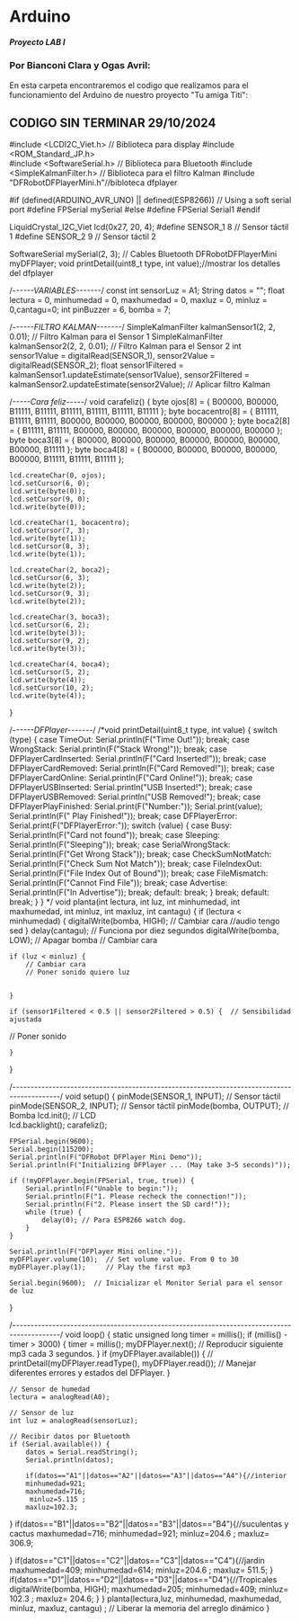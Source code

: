 # Arduino
##### Proyecto LAB I 
### Por Bianconi Clara y Ogas Avril:
En esta carpeta encontraremos el codigo que realizamos para el funcionamiento del Arduino de nuestro proyecto "Tu amiga Titi":

## CODIGO SIN TERMINAR 29/10/2024

#include <LCDI2C_Viet.h>  // Biblioteca para display
#include <ROM_Standard_JP.h>  
#include <SoftwareSerial.h>  // Biblioteca para Bluetooth
#include <SimpleKalmanFilter.h>  // Biblioteca para el filtro Kalman
#include "DFRobotDFPlayerMini.h"//bibloteca dfplayer
 
#if (defined(ARDUINO_AVR_UNO) || defined(ESP8266))   // Using a soft serial port
#define FPSerial mySerial
#else
#define FPSerial Serial1
#endif
 
LiquidCrystal_I2C_Viet lcd(0x27, 20, 4);
#define SENSOR_1 8  // Sensor táctil 1
#define SENSOR_2 9  // Sensor táctil 2
 
SoftwareSerial mySerial(2, 3);  // Cables Bluetooth
DFRobotDFPlayerMini myDFPlayer;
void printDetail(uint8_t type, int value);//mostrar los detalles del dfplayer
 
/*------VARIABLES-------*/
const int sensorLuz = A1;
String datos = "";
float lectura = 0, minhumedad = 0, maxhumedad = 0, maxluz = 0, minluz = 0,cantagu=0;
int pinBuzzer = 6, bomba = 7;
 
 
/*------FILTRO KALMAN-------*/
SimpleKalmanFilter kalmanSensor1(2, 2, 0.01);  // Filtro Kalman para el Sensor 1
SimpleKalmanFilter kalmanSensor2(2, 2, 0.01);  // Filtro Kalman para el Sensor 2
int sensor1Value = digitalRead(SENSOR_1), sensor2Value = digitalRead(SENSOR_2);
float sensor1Filtered = kalmanSensor1.updateEstimate(sensor1Value), sensor2Filtered = kalmanSensor2.updateEstimate(sensor2Value);  // Aplicar filtro Kalman
 
/*-----Cara feliz-----*/
void carafeliz() {
    byte ojos[8] = { B00000, B00000, B11111, B11111, B11111, B11111, B11111, B11111 };
    byte bocacentro[8] = { B11111, B11111, B11111, B00000, B00000, B00000, B00000, B00000 };
    byte boca2[8] = { B11111, B11111, B00000, B00000, B00000, B00000, B00000, B00000 };
    byte boca3[8] = { B00000, B00000, B00000, B00000, B00000, B00000, B00000, B11111 };
    byte boca4[8] = { B00000, B00000, B00000, B00000, B00000, B11111, B11111, B11111 };
 
    lcd.createChar(0, ojos);
    lcd.setCursor(6, 0);
    lcd.write(byte(0));
    lcd.setCursor(9, 0);
    lcd.write(byte(0));
 
    lcd.createChar(1, bocacentro);
    lcd.setCursor(7, 3);
    lcd.write(byte(1));
    lcd.setCursor(8, 3);
    lcd.write(byte(1));
 
    lcd.createChar(2, boca2);
    lcd.setCursor(6, 3);
    lcd.write(byte(2));
    lcd.setCursor(9, 3);
    lcd.write(byte(2));
 
    lcd.createChar(3, boca3);
    lcd.setCursor(6, 2);
    lcd.write(byte(3));
    lcd.setCursor(9, 2);
    lcd.write(byte(3));
 
    lcd.createChar(4, boca4);
    lcd.setCursor(5, 2);
    lcd.write(byte(4));
    lcd.setCursor(10, 2);
    lcd.write(byte(4));
}
 
/*------DFPlayer-------*/
/*void printDetail(uint8_t type, int value) {
    switch (type) {
        case TimeOut:
            Serial.println(F("Time Out!"));
            break;
        case WrongStack:
            Serial.println(F("Stack Wrong!"));
            break;
        case DFPlayerCardInserted:
            Serial.println(F("Card Inserted!"));
            break;
        case DFPlayerCardRemoved:
            Serial.println(F("Card Removed!"));
            break;
        case DFPlayerCardOnline:
            Serial.println(F("Card Online!"));
            break;
        case DFPlayerUSBInserted:
            Serial.println("USB Inserted!");
            break;
        case DFPlayerUSBRemoved:
            Serial.println("USB Removed!");
            break;
        case DFPlayerPlayFinished:
            Serial.print(F("Number:"));
            Serial.print(value);
            Serial.println(F(" Play Finished!"));
            break;
        case DFPlayerError:
            Serial.print(F("DFPlayerError:"));
            switch (value) {
                case Busy:
                    Serial.println(F("Card not found"));
                    break;
                case Sleeping:
                    Serial.println(F("Sleeping"));
                    break;
                case SerialWrongStack:
                    Serial.println(F("Get Wrong Stack"));
                    break;
                case CheckSumNotMatch:
                    Serial.println(F("Check Sum Not Match"));
                    break;
                case FileIndexOut:
                    Serial.println(F("File Index Out of Bound"));
                    break;
                case FileMismatch:
                    Serial.println(F("Cannot Find File"));
                    break;
                case Advertise:
                    Serial.println(F("In Advertise"));
                    break;
                default:
                    break;
            }
            break;
        default:
            break;
    }
}
*/
void planta(int lectura, int luz, int minhumedad, int maxhumedad, int minluz, int maxluz, int cantagu) {
    if (lectura < minhumedad) {
        digitalWrite(bomba, HIGH);
        // Cambiar cara
        //audio tengo sed
    }
    delay(cantagu);  // Funciona por diez segundos
    digitalWrite(bomba, LOW);  // Apagar bomba
    // Cambiar cara
 
    if (luz < minluz) {
        // Cambiar cara
        // Poner sonido quiero luz
       
     
    }
 
    if (sensor1Filtered < 0.5 || sensor2Filtered > 0.5) {  // Sensibilidad ajustada
       
   // Poner sonido
       
    }
}
 
 
/*-------------------------------------------------------------------------------------------*/
void setup() {
    pinMode(SENSOR_1, INPUT);  // Sensor táctil
    pinMode(SENSOR_2, INPUT);  // Sensor táctil
    pinMode(bomba, OUTPUT);    // Bomba
    lcd.init();                // LCD        
    lcd.backlight();
    carafeliz();
 
    FPSerial.begin(9600);
    Serial.begin(115200);
    Serial.println(F("DFRobot DFPlayer Mini Demo"));
    Serial.println(F("Initializing DFPlayer ... (May take 3~5 seconds)"));
 
    if (!myDFPlayer.begin(FPSerial, true, true)) {
        Serial.println(F("Unable to begin:"));
        Serial.println(F("1. Please recheck the connection!"));
        Serial.println(F("2. Please insert the SD card!"));
        while (true) {
            delay(0); // Para ESP8266 watch dog.
        }
    }
 
    Serial.println(F("DFPlayer Mini online."));
    myDFPlayer.volume(10);  // Set volume value. From 0 to 30
    myDFPlayer.play(1);     // Play the first mp3
 
    Serial.begin(9600);  // Inicializar el Monitor Serial para el sensor de luz
 
 
}
 
/*-------------------------------------------------------------------------------------------*/
void loop() {
    static unsigned long timer = millis();
    if (millis() - timer > 3000) {
        timer = millis();
        myDFPlayer.next();  // Reproducir siguiente mp3 cada 3 segundos.
    }
    if (myDFPlayer.available()) {
      //  printDetail(myDFPlayer.readType(), myDFPlayer.read());  // Manejar diferentes errores y estados del DFPlayer.
    }
 
    // Sensor de humedad
    lectura = analogRead(A0);
 
    // Sensor de luz
    int luz = analogRead(sensorLuz);
 
    // Recibir datos por Bluetooth
    if (Serial.available()) {
        datos = Serial.readString();
        Serial.println(datos);
     
        if(datos=="A1"||datos=="A2"||datos=="A3"||datos=="A4"){//interior
        minhumedad=921;
        maxhumedad=716;
         minluz=5.115 ;
        maxluz=102.3;
}
if(datos=="B1"||datos=="B2"||datos=="B3"||datos=="B4"){//suculentas y cactus
  maxhumedad=716;
  minhumedad=921;
  minluz=204.6  ;
  maxluz= 306.9;
 
}
if(datos=="C1"||datos=="C2"||datos=="C3"||datos=="C4"){//jardin
  maxhumedad=409;
  minhumedad=614;
  minluz=204.6   ;
  maxluz= 511.5;
}
if(datos=="D1"||datos=="D2"||datos=="D3"||datos=="D4"){//Tropicales
digitalWrite(bomba, HIGH);
  maxhumedad=205;
  minhumedad=409;
  minluz=  102.3 ;
  maxluz=  204.6;
}
    }
planta(lectura,luz, minhumedad,  maxhumedad,  minluz,  maxluz,  cantagu) ;
  // Liberar la memoria del arreglo dinámico
    }
